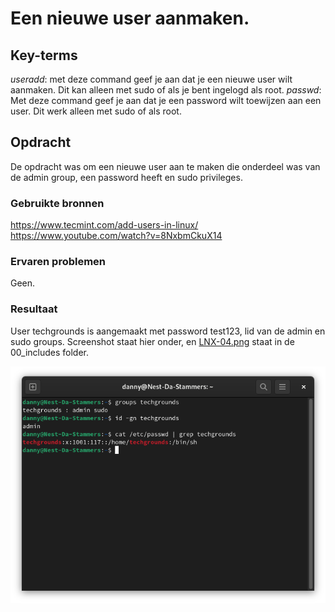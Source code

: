 # Een nieuwe user aanmaken.

## Key-terms
*useradd*: met deze command geef je aan dat je een nieuwe user wilt aanmaken. Dit kan alleen met sudo of als je bent ingelogd als root.
*passwd*: Met deze command geef je aan dat je een password wilt toewijzen aan een user. Dit werk alleen met sudo of als root.

## Opdracht
De opdracht was om een nieuwe user aan te maken die onderdeel was van de admin group, een password heeft en sudo privileges.

### Gebruikte bronnen
https://www.tecmint.com/add-users-in-linux/
https://www.youtube.com/watch?v=8NxbmCkuX14

### Ervaren problemen
Geen.

### Resultaat
User techgrounds is aangemaakt met password test123, lid van de admin en sudo groups.
Screenshot staat hier onder, en [LNX-04.png](/00_includes/LNX-04.png) staat in de 00_includes folder.

![](/00_includes/LNX-04.png)
